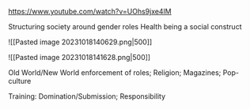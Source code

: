 https://www.youtube.com/watch?v=UOhs9jxe4lM

Structuring society around gender roles
Health being a social construct

![[Pasted image 20231018140629.png|500]]

![[Pasted image 20231018141628.png|500]]

Old World/New World enforcement of roles; Religion; Magazines; Pop-culture

Training: Domination/Submission; Responsibility

